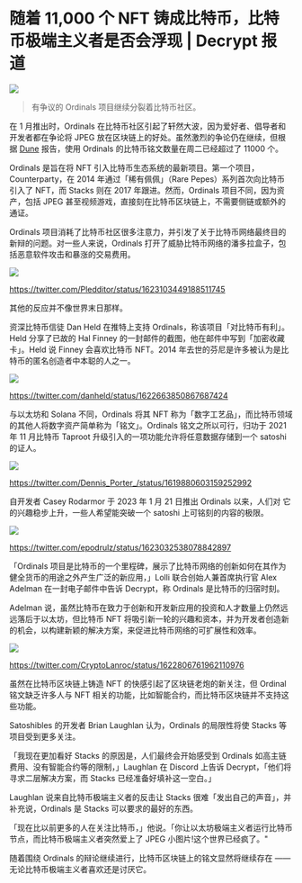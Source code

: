 # 随着 11,000 个 NFT 铸成比特币，比特币极端主义者是否会浮现 | Decrypt 报道

![](./cover.jpg)

> 有争议的 Ordinals 项目继续分裂着比特币社区。

在 1 月推出时，Ordinals 在比特币社区引起了轩然大波，因为爱好者、倡导者和开发者都在争论将 JPEG 放在区块链上的好处。虽然激烈的争论仍在继续，但根据 [Dune](https://dune.com/dataalways/ordinals) 报告，使用 Ordinals 的比特币铭文数量在周二已经超过了 11000 个。

Ordinals 是旨在将 NFT 引入比特币生态系统的最新项目。第一个项目，Counterparty，在 2014 年通过「稀有佩佩」（Rare Pepes）系列首次向比特币引入了 NFT，而 Stacks 则在 2017 年跟进。然而，Ordinals 项目不同，因为资产，包括 JPEG 甚至视频游戏，直接刻在比特币区块链上，不需要侧链或额外的通证。

Ordinals 项目消耗了比特币社区很多注意力，并引发了关于比特币网络最终目的新辩的问题。对一些人来说，Ordinals 打开了威胁比特币网络的潘多拉盒子，包括恶意软件攻击和暴涨的交易费用。

![](./tweet-01.png)

https://twitter.com/Pledditor/status/1623103449188511745

其他的反应并不像世界末日那样。

资深比特币信徒 Dan Held 在推特上支持 Ordinals，称该项目「对比特币有利」。Held 分享了已故的 Hal Finney 的一封邮件的截图，他在邮件中写到「加密收藏卡」。Held 说 Finney 会喜欢比特币 NFT。2014 年去世的芬尼是许多被认为是比特币的匿名创造者中本聪的人之一。

![](./tweet-02.png)

https://twitter.com/danheld/status/1622663850867687424

与以太坊和 Solana 不同，Ordinals 将其 NFT 称为「数字工艺品」，而比特币领域的其他人将数字资产简单称为「铭文」。Ordinals 铭文之所以可行，归功于 2021 年 11 月比特币 Taproot 升级引入的一项功能允许将任意数据存储到一个 satoshi 的证人。

![](./tweet-03.png)

https://twitter.com/Dennis_Porter_/status/1619880603159252992

自开发者 Casey Rodarmor 于 2023 年 1 月 21 日推出 Ordinals 以来，人们对 它的兴趣稳步上升，一些人希望能突破一个 satoshi 上可铭刻的内容的极限。

![](./tweet-04.png)

https://twitter.com/epodrulz/status/1623032538078842897

「Ordinals 项目是比特币的一个里程碑，展示了比特币网络的创新如何在其作为健全货币的用途之外产生广泛的新应用，」Lolli 联合创始人兼首席执行官 Alex Adelman 在一封电子邮件中告诉 Decrypt，称 Ordinals 是比特币的归宿时刻。

Adelman 说，虽然比特币在致力于创新和开发新应用的投资和人才数量上仍然远远落后于以太坊，但比特币 NFT 将吸引新一轮的兴趣和资本，并为开发者创造新的机会，以构建新颖的解决方案，来促进比特币网络的可扩展性和效率。

![](./tweet-05.png)

https://twitter.com/CryptoLanroc/status/1622806761962110976

虽然在比特币区块链上铸造 NFT 的快感引起了区块链老炮的新关注，但 Ordinal 铭文缺乏许多人与 NFT 相关的功能，比如智能合约，而比特币区块链并不支持这些功能。

Satoshibles 的开发者 Brian Laughlan 认为，Ordinals 的局限性将使 Stacks 等项目受到更多关注。

「我现在更加看好 Stacks 的原因是，人们最终会开始感受到 Ordinals 如高主链费用、没有智能合约等的限制，」Laughlan 在 Discord 上告诉 Decrypt，「他们将寻求二层解决方案，而 Stacks 已经准备好填补这一空白。」

Laughlan 说来自比特币极端主义者的反击让 Stacks 很难「发出自己的声音」，并补充说，Ordinals 是 Stacks 可以要求的最好的东西。

「现在比以前更多的人在关注比特币，」他说。「你让以太坊极端主义者运行比特币节点，而比特币极端主义者突然爱上了 JPEG 小图片!这个世界已经疯了。"

随着围绕 Ordinals 的辩论继续进行，比特币区块链上的铭文显然将继续存在 —— 无论比特币极端主义者喜欢还是讨厌它。
